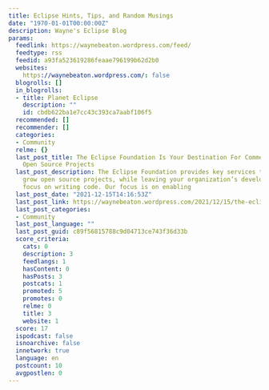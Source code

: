 ```yaml
---
title: Eclipse Hints, Tips, and Random Musings
date: "1970-01-01T00:00:00Z"
description: Wayne's Eclipse Blog
params:
  feedlink: https://waynebeaton.wordpress.com/feed/
  feedtype: rss
  feedid: a93fa523619286feaae796199b62d2b0
  websites:
    https://waynebeaton.wordpress.com/: false
  blogrolls: []
  in_blogrolls:
  - title: Planet Eclipse
    description: ""
    id: cbdb622ba1e7cc43c393ca7aabf106f5
  recommended: []
  recommender: []
  categories:
  - Community
  relme: {}
  last_post_title: The Eclipse Foundation Is Your Destination For Commercial-Friendly
    Open Source Projects
  last_post_description: The Eclipse Foundation provides key services to support and
    grow open source projects, while leaving your organization’s developers free to
    focus on writing code. Our focus is on enabling
  last_post_date: "2021-12-15T14:16:53Z"
  last_post_link: https://waynebeaton.wordpress.com/2021/12/15/the-eclipse-foundation-is-your-destination-for-commercial-friendly-open-source-projects/
  last_post_categories:
  - Community
  last_post_language: ""
  last_post_guid: c89f56815788c9d04713ce743f36d33b
  score_criteria:
    cats: 0
    description: 3
    feedlangs: 1
    hasContent: 0
    hasPosts: 3
    postcats: 1
    promoted: 5
    promotes: 0
    relme: 0
    title: 3
    website: 1
  score: 17
  ispodcast: false
  isnoarchive: false
  innetwork: true
  language: en
  postcount: 10
  avgpostlen: 0
---
```

